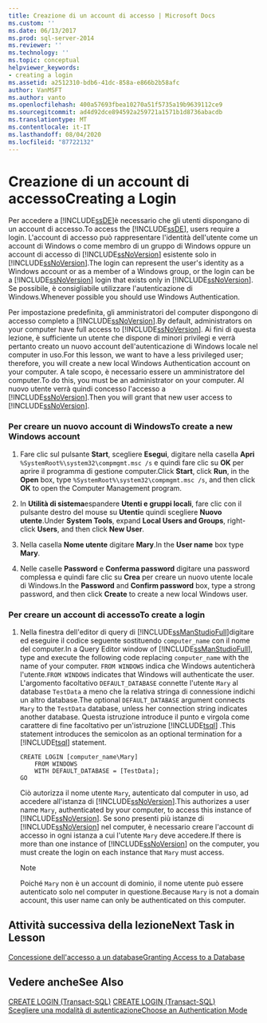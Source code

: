 ```yaml
---
title: Creazione di un account di accesso | Microsoft Docs
ms.custom: ''
ms.date: 06/13/2017
ms.prod: sql-server-2014
ms.reviewer: ''
ms.technology: ''
ms.topic: conceptual
helpviewer_keywords:
- creating a login
ms.assetid: a2512310-bdb6-41dc-858a-e866b2b58afc
author: VanMSFT
ms.author: vanto
ms.openlocfilehash: 400a57693fbea10270a51f5735a19b9639112ce9
ms.sourcegitcommit: ad4d92dce894592a259721a1571b1d8736abacdb
ms.translationtype: MT
ms.contentlocale: it-IT
ms.lasthandoff: 08/04/2020
ms.locfileid: "87722132"
---
```

# <a name="creating-a-login"></a><span data-ttu-id="e02a9-102">Creazione di un account di accesso</span><span class="sxs-lookup"><span data-stu-id="e02a9-102">Creating a Login</span></span>
  <span data-ttu-id="e02a9-103">Per accedere a [!INCLUDE[ssDE](../includes/ssde-md.md)]è necessario che gli utenti dispongano di un account di accesso.</span><span class="sxs-lookup"><span data-stu-id="e02a9-103">To access the [!INCLUDE[ssDE](../includes/ssde-md.md)], users require a login.</span></span> <span data-ttu-id="e02a9-104">L'account di accesso può rappresentare l'identità dell'utente come un account di Windows o come membro di un gruppo di Windows oppure un account di accesso di [!INCLUDE[ssNoVersion](../includes/ssnoversion-md.md)] esistente solo in [!INCLUDE[ssNoVersion](../includes/ssnoversion-md.md)].</span><span class="sxs-lookup"><span data-stu-id="e02a9-104">The login can represent the user's identity as a Windows account or as a member of a Windows group, or the login can be a [!INCLUDE[ssNoVersion](../includes/ssnoversion-md.md)] login that exists only in [!INCLUDE[ssNoVersion](../includes/ssnoversion-md.md)].</span></span> <span data-ttu-id="e02a9-105">Se possibile, è consigliabile utilizzare l'autenticazione di Windows.</span><span class="sxs-lookup"><span data-stu-id="e02a9-105">Whenever possible you should use Windows Authentication.</span></span>  
  
 <span data-ttu-id="e02a9-106">Per impostazione predefinita, gli amministratori del computer dispongono di accesso completo a [!INCLUDE[ssNoVersion](../includes/ssnoversion-md.md)].</span><span class="sxs-lookup"><span data-stu-id="e02a9-106">By default, administrators on your computer have full access to [!INCLUDE[ssNoVersion](../includes/ssnoversion-md.md)].</span></span> <span data-ttu-id="e02a9-107">Ai fini di questa lezione, è sufficiente un utente che dispone di minori privilegi e verrà pertanto creato un nuovo account dell'autenticazione di Windows locale nel computer in uso.</span><span class="sxs-lookup"><span data-stu-id="e02a9-107">For this lesson, we want to have a less privileged user; therefore, you will create a new local Windows Authentication account on your computer.</span></span> <span data-ttu-id="e02a9-108">A tale scopo, è necessario essere un amministratore del computer.</span><span class="sxs-lookup"><span data-stu-id="e02a9-108">To do this, you must be an administrator on your computer.</span></span> <span data-ttu-id="e02a9-109">Al nuovo utente verrà quindi concesso l'accesso a [!INCLUDE[ssNoVersion](../includes/ssnoversion-md.md)].</span><span class="sxs-lookup"><span data-stu-id="e02a9-109">Then you will grant that new user access to [!INCLUDE[ssNoVersion](../includes/ssnoversion-md.md)].</span></span>  
  
### <a name="to-create-a-new-windows-account"></a><span data-ttu-id="e02a9-110">Per creare un nuovo account di Windows</span><span class="sxs-lookup"><span data-stu-id="e02a9-110">To create a new Windows account</span></span>  
  
1.  <span data-ttu-id="e02a9-111">Fare clic sul pulsante **Start**, scegliere **Esegui**, digitare nella casella **Apri** `%SystemRoot%\system32\compmgmt.msc /s` e quindi fare clic su **OK** per aprire il programma di gestione computer.</span><span class="sxs-lookup"><span data-stu-id="e02a9-111">Click **Start**, click **Run**, in the **Open** box, type `%SystemRoot%\system32\compmgmt.msc /s`, and then click **OK** to open the Computer Management program.</span></span>  
  
2.  <span data-ttu-id="e02a9-112">In **Utilità di sistema**espandere **Utenti e gruppi locali**, fare clic con il pulsante destro del mouse su **Utenti**e quindi scegliere **Nuovo utente**.</span><span class="sxs-lookup"><span data-stu-id="e02a9-112">Under **System Tools**, expand **Local Users and Groups**, right-click **Users**, and then click **New User**.</span></span>  
  
3.  <span data-ttu-id="e02a9-113">Nella casella **Nome utente** digitare **Mary**.</span><span class="sxs-lookup"><span data-stu-id="e02a9-113">In the **User name** box type **Mary**.</span></span>  
  
4.  <span data-ttu-id="e02a9-114">Nelle caselle **Password** e **Conferma password** digitare una password complessa e quindi fare clic su **Crea** per creare un nuovo utente locale di Windows.</span><span class="sxs-lookup"><span data-stu-id="e02a9-114">In the **Password** and **Confirm password** box, type a strong password, and then click **Create** to create a new local Windows user.</span></span>  
  
### <a name="to-create-a-login"></a><span data-ttu-id="e02a9-115">Per creare un account di accesso</span><span class="sxs-lookup"><span data-stu-id="e02a9-115">To create a login</span></span>  
  
1.  <span data-ttu-id="e02a9-116">Nella finestra dell'editor di query di [!INCLUDE[ssManStudioFull](../includes/ssmanstudiofull-md.md)]digitare ed eseguire il codice seguente sostituendo `computer_name` con il nome del computer.</span><span class="sxs-lookup"><span data-stu-id="e02a9-116">In a Query Editor window of [!INCLUDE[ssManStudioFull](../includes/ssmanstudiofull-md.md)], type and execute the following code replacing `computer_name` with the name of your computer.</span></span> <span data-ttu-id="e02a9-117">`FROM WINDOWS` indica che Windows autenticherà l'utente.</span><span class="sxs-lookup"><span data-stu-id="e02a9-117">`FROM WINDOWS` indicates that Windows will authenticate the user.</span></span> <span data-ttu-id="e02a9-118">L'argomento facoltativo `DEFAULT_DATABASE` connette l'utente `Mary` al database `TestData` a meno che la relativa stringa di connessione indichi un altro database.</span><span class="sxs-lookup"><span data-stu-id="e02a9-118">The optional `DEFAULT_DATABASE` argument connects `Mary` to the `TestData` database, unless her connection string indicates another database.</span></span> <span data-ttu-id="e02a9-119">Questa istruzione introduce il punto e virgola come carattere di fine facoltativo per un'istruzione [!INCLUDE[tsql](../includes/tsql-md.md)] .</span><span class="sxs-lookup"><span data-stu-id="e02a9-119">This statement introduces the semicolon as an optional termination for a [!INCLUDE[tsql](../includes/tsql-md.md)] statement.</span></span>  
  
    ```  
    CREATE LOGIN [computer_name\Mary]  
        FROM WINDOWS  
        WITH DEFAULT_DATABASE = [TestData];  
    GO  
    ```  
  
     <span data-ttu-id="e02a9-120">Ciò autorizza il nome utente `Mary`, autenticato dal computer in uso, ad accedere all'istanza di [!INCLUDE[ssNoVersion](../includes/ssnoversion-md.md)].</span><span class="sxs-lookup"><span data-stu-id="e02a9-120">This authorizes a user name `Mary`, authenticated by your computer, to access this instance of [!INCLUDE[ssNoVersion](../includes/ssnoversion-md.md)].</span></span> <span data-ttu-id="e02a9-121">Se sono presenti più istanze di [!INCLUDE[ssNoVersion](../includes/ssnoversion-md.md)] nel computer, è necessario creare l'account di accesso in ogni istanza a cui l'utente `Mary` deve accedere.</span><span class="sxs-lookup"><span data-stu-id="e02a9-121">If there is more than one instance of [!INCLUDE[ssNoVersion](../includes/ssnoversion-md.md)] on the computer, you must create the login on each instance that `Mary` must access.</span></span>  
  
    > [!NOTE]  
    >  <span data-ttu-id="e02a9-122">Poiché `Mary` non è un account di dominio, il nome utente può essere autenticato solo nel computer in questione.</span><span class="sxs-lookup"><span data-stu-id="e02a9-122">Because `Mary` is not a domain account, this user name can only be authenticated on this computer.</span></span>  
  
## <a name="next-task-in-lesson"></a><span data-ttu-id="e02a9-123">Attività successiva della lezione</span><span class="sxs-lookup"><span data-stu-id="e02a9-123">Next Task in Lesson</span></span>  
 [<span data-ttu-id="e02a9-124">Concessione dell'accesso a un database</span><span class="sxs-lookup"><span data-stu-id="e02a9-124">Granting Access to a Database</span></span>](lesson-2-2-granting-access-to-a-database.md)  
  
## <a name="see-also"></a><span data-ttu-id="e02a9-125">Vedere anche</span><span class="sxs-lookup"><span data-stu-id="e02a9-125">See Also</span></span>  
 <span data-ttu-id="e02a9-126">[CREATE LOGIN &#40;Transact-SQL&#41;](/sql/t-sql/statements/create-login-transact-sql) </span><span class="sxs-lookup"><span data-stu-id="e02a9-126">[CREATE LOGIN &#40;Transact-SQL&#41;](/sql/t-sql/statements/create-login-transact-sql) </span></span>  
 [<span data-ttu-id="e02a9-127">Scegliere una modalità di autenticazione</span><span class="sxs-lookup"><span data-stu-id="e02a9-127">Choose an Authentication Mode</span></span>](../relational-databases/security/choose-an-authentication-mode.md)  
  
  
